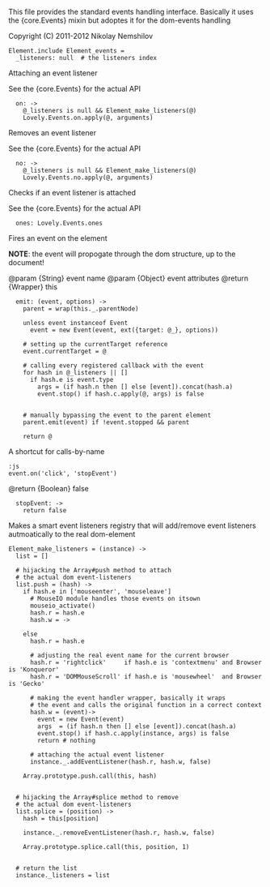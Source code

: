 This file provides the standard events handling interface.
Basically it uses the {core.Events} mixin
but adoptes it for the dom-events handling

Copyright (C) 2011-2012 Nikolay Nemshilov

```coffee-aside
Element.include Element_events =
  _listeners: null  # the listeners index
```

Attaching an event listener

See the {core.Events} for the actual API

```coffee-aside
  on: ->
    @_listeners is null && Element_make_listeners(@)
    Lovely.Events.on.apply(@, arguments)
```

Removes an event listener

See the {core.Events} for the actual API

```coffee-aside
  no: ->
    @_listeners is null && Element_make_listeners(@)
    Lovely.Events.no.apply(@, arguments)
```

Checks if an event listener is attached

See the {core.Events} for the actual API

```coffee-aside
  ones: Lovely.Events.ones
```

Fires an event on the element

__NOTE__: the event will propogate through
the dom structure, up to the document!

@param {String} event name
@param {Object} event attributes
@return {Wrapper} this

```coffee-aside
  emit: (event, options) ->
    parent = wrap(this._.parentNode)

    unless event instanceof Event
      event = new Event(event, ext({target: @_}, options))

    # setting up the currentTarget reference
    event.currentTarget = @

    # calling every registered callback with the event
    for hash in @_listeners || []
      if hash.e is event.type
        args = (if hash.n then [] else [event]).concat(hash.a)
        event.stop() if hash.c.apply(@, args) is false


    # manually bypassing the event to the parent element
    parent.emit(event) if !event.stopped && parent

    return @
```

A shortcut for calls-by-name

    :js
    event.on('click', 'stopEvent')

@return {Boolean} false

```coffee-aside
  stopEvent: ->
    return false
```

Makes a smart event listeners registry
that will add/remove event listeners autmoatically
to the real dom-element

```coffee-aside
Element_make_listeners = (instance) ->
  list = []

  # hijacking the Array#push method to attach
  # the actual dom event-listeners
  list.push = (hash) ->
    if hash.e in ['mouseenter', 'mouseleave']
      # MouseIO module handles those events on itsown
      mouseio_activate()
      hash.r = hash.e
      hash.w = ->

    else
      hash.r = hash.e

      # adjusting the real event name for the current browser
      hash.r = 'rightclick'     if hash.e is 'contextmenu' and Browser is 'Konqueror'
      hash.r = 'DOMMouseScroll' if hash.e is 'mousewheel'  and Browser is 'Gecko'

      # making the event handler wrapper, basically it wraps
      # the event and calls the original function in a correct context
      hash.w = (event)->
        event = new Event(event)
        args  = (if hash.n then [] else [event]).concat(hash.a)
        event.stop() if hash.c.apply(instance, args) is false
        return # nothing

      # attaching the actual event listener
      instance._.addEventListener(hash.r, hash.w, false)

    Array.prototype.push.call(this, hash)


  # hijacking the Array#splice method to remove
  # the actual dom event-listeners
  list.splice = (position) ->
    hash = this[position]

    instance._.removeEventListener(hash.r, hash.w, false)

    Array.prototype.splice.call(this, position, 1)


  # return the list
  instance._listeners = list
```
